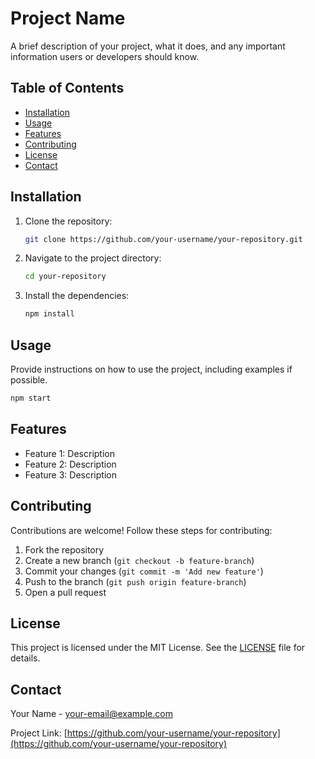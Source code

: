 # Project Name

A brief description of your project, what it does, and any important information users or developers should know.

## Table of Contents

- [Installation](#installation)
- [Usage](#usage)
- [Features](#features)
- [Contributing](#contributing)
- [License](#license)
- [Contact](#contact)

## Installation

1. Clone the repository:
   ```bash
   git clone https://github.com/your-username/your-repository.git
   ```
2. Navigate to the project directory:
   ```bash
   cd your-repository
   ```
3. Install the dependencies:
   ```bash
   npm install
   ```

## Usage

Provide instructions on how to use the project, including examples if possible.

```bash
npm start
```

## Features

- Feature 1: Description
- Feature 2: Description
- Feature 3: Description

## Contributing

Contributions are welcome! Follow these steps for contributing:

1. Fork the repository
2. Create a new branch (`git checkout -b feature-branch`)
3. Commit your changes (`git commit -m 'Add new feature'`)
4. Push to the branch (`git push origin feature-branch`)
5. Open a pull request

## License

This project is licensed under the MIT License. See the [LICENSE](LICENSE) file for details.

## Contact

Your Name - [your-email@example.com](mailto:your-email@example.com)

Project Link: [https://github.com/your-username/your-repository](https://github.com/your-username/your-repository)
 